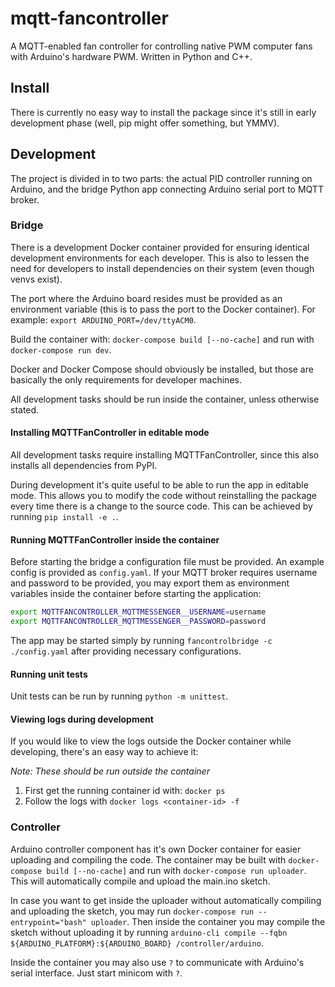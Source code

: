 # mqtt-fancontroller

A MQTT-enabled fan controller for controlling native PWM computer fans
with Arduino's hardware PWM. Written in Python and C++.

## Install

There is currently no easy way to install the package since it's still
in early development phase (well, pip might offer something, but YMMV).

## Development

The project is divided in to two parts: the actual PID controller running
on Arduino, and the bridge Python app connecting Arduino serial port to MQTT
broker.

### Bridge

There is a development Docker container provided for ensuring identical
development environments for each developer. This is also to lessen the
need for developers to install dependencies on their system (even though
venvs exist).

The port where the Arduino board resides must be provided as an environment
variable (this is to pass the port to the Docker container).
For example: `export ARDUINO_PORT=/dev/ttyACM0`.

Build the container with: `docker-compose build [--no-cache]` and run with
`docker-compose run dev`.

Docker and Docker Compose should obviously be installed, but those are
basically the only requirements for developer machines.

All development tasks should be run inside the container, unless otherwise
stated.

#### Installing MQTTFanController in editable mode

All development tasks require installing MQTTFanController, since this
also installs all dependencies from PyPI.

During development it's quite useful to be able to run the app in
editable mode. This allows you to modify the code without reinstalling
the package every time there is a change to the source code. This can be
achieved by running `pip install -e .`.

#### Running MQTTFanController inside the container

Before starting the bridge a configuration file must be provided. An example
config is provided as `config.yaml`. If your MQTT broker requires username
and password to be provided, you may export them as environment variables
inside the container before starting the application:

```sh
export MQTTFANCONTROLLER_MQTTMESSENGER__USERNAME=username
export MQTTFANCONTROLLER_MQTTMESSENGER__PASSWORD=password
```

The app may be started simply by running `fancontrolbridge -c ./config.yaml`
after providing necessary configurations.

#### Running unit tests

Unit tests can be run by running `python -m unittest`.

#### Viewing logs during development

If you would like to view the logs outside the Docker container while
developing, there's an easy way to achieve it:

_Note: These should be run outside the container_

1. First get the running container id with: `docker ps`
2. Follow the logs with `docker logs <container-id> -f`

### Controller

Arduino controller component has it's own Docker container for easier
uploading and compiling the code. The container may be built with
`docker-compose build [--no-cache]` and run with `docker-compose run
uploader`. This will automatically compile and upload the main.ino sketch.

In case you want to get inside the uploader without automatically compiling
and uploading the sketch, you may run `docker-compose run --entrypoint="bash"
uploader`. Then inside the container you may compile the sketch without
uploading it by running `arduino-cli compile --fqbn
${ARDUINO_PLATFORM}:${ARDUINO_BOARD} /controller/arduino`.

Inside the container you may also use `?` to communicate with Arduino's
serial interface. Just start minicom with `?`.
